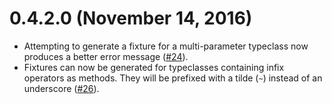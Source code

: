 # 0.4.2.0 (November 14, 2016)

  - Attempting to generate a fixture for a multi-parameter typeclass now produces a better error message ([#24](https://github.com/cjdev/test-fixture/issues/24)).
  - Fixtures can now be generated for typeclasses containing infix operators as methods. They will be prefixed with a tilde (`~`) instead of an underscore ([#26](https://github.com/cjdev/test-fixture/issues/26)).
